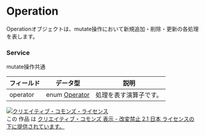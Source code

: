 # Operation
Operationオブジェクトは、mutate操作において新規追加・削除・更新の各処理を表します。
### Service
mutate操作共通

| フィールド | データ型 | 説明 | 
|---|---|---|
| operator| enum <a href="../data/Operator.md">Operator</a>| 処理を表す演算子です。 |
<a rel="license" href="http://creativecommons.org/licenses/by-nd/2.1/jp/"><img alt="クリエイティブ・コモンズ・ライセンス" style="border-width:0" src="https://i.creativecommons.org/l/by-nd/2.1/jp/88x31.png" /></a><br />この 作品 は <a rel="license" href="http://creativecommons.org/licenses/by-nd/2.1/jp/">クリエイティブ・コモンズ 表示 - 改変禁止 2.1 日本 ライセンスの下に提供されています。</a>
